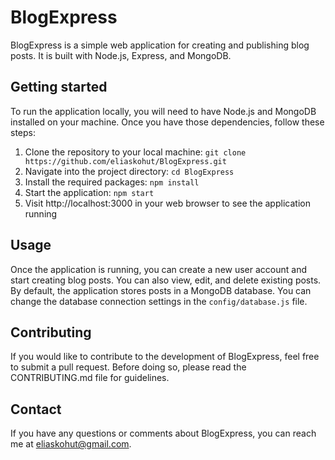 # BlogExpress

BlogExpress is a simple web application for creating and publishing blog posts. It is built with Node.js, Express, and MongoDB.

## Getting started

To run the application locally, you will need to have Node.js and MongoDB installed on your machine. Once you have those dependencies, follow these steps:

1. Clone the repository to your local machine: `git clone https://github.com/eliaskohut/BlogExpress.git`
2. Navigate into the project directory: `cd BlogExpress`
3. Install the required packages: `npm install`
4. Start the application: `npm start`
5. Visit http://localhost:3000 in your web browser to see the application running

## Usage

Once the application is running, you can create a new user account and start creating blog posts. You can also view, edit, and delete existing posts. By default, the application stores posts in a MongoDB database. You can change the database connection settings in the `config/database.js` file.

## Contributing

If you would like to contribute to the development of BlogExpress, feel free to submit a pull request. Before doing so, please read the CONTRIBUTING.md file for guidelines.

## Contact

If you have any questions or comments about BlogExpress, you can reach me at eliaskohut@gmail.com.
